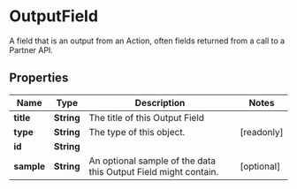 

# OutputField

A field that is an output from an Action, often fields returned from a call to a Partner API.

## Properties

| Name | Type | Description | Notes |
|------------ | ------------- | ------------- | -------------|
|**title** | **String** | The title of this Output Field |  |
|**type** | **String** | The type of this object. |  [readonly] |
|**id** | **String** |  |  |
|**sample** | **String** | An optional sample of the data this Output Field might contain. |  [optional] |




